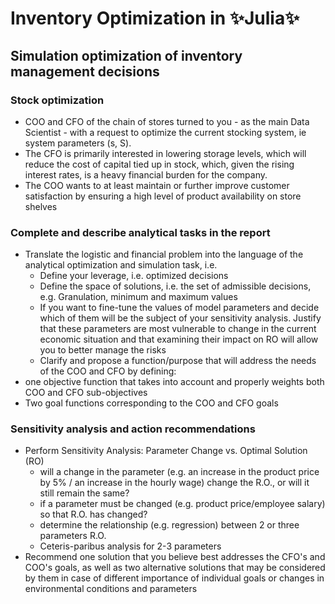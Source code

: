 # Inventory Optimization in ✨Julia✨
## Simulation optimization of inventory management decisions


### Stock optimization
* COO and CFO of the chain of stores turned to you - as the main Data Scientist - with a request to optimize the current stocking system, ie system parameters (s, S).
* The CFO is primarily interested in lowering storage levels, which will reduce the cost of capital tied up in stock, which, given the rising interest rates, is a heavy financial burden for the company.
* The COO wants to at least maintain or further improve customer satisfaction by ensuring a high level of product availability on store shelves

### Complete and describe analytical tasks in the report
* Translate the logistic and financial problem into the language of the analytical optimization and simulation task, i.e.
  - Define your leverage, i.e. optimized decisions
  - Define the space of solutions, i.e. the set of admissible decisions, e.g. Granulation, minimum and maximum values
  - If you want to fine-tune the values of model parameters and decide which of them will be the subject of your sensitivity analysis. Justify that these       parameters are most vulnerable to change in the current economic situation and that examining their impact on RO will allow you to better manage the       risks
  - Clarify and propose a function/purpose that will address the needs of the COO and CFO by defining:
* one objective function that takes into account and properly weights both COO and CFO sub-objectives
* Two goal functions corresponding to the COO and CFO goals

 
### Sensitivity analysis and action recommendations
* Perform Sensitivity Analysis: Parameter Change vs. Optimal Solution (RO)
  - will a change in the parameter (e.g. an increase in the product price by 5% / an increase in the hourly wage) change the R.O., or will it still remain    the same?
  - if a parameter must be changed (e.g. product price/employee salary) so that R.O. has changed?
  - determine the relationship (e.g. regression) between 2 or three parameters R.O.
  - Ceteris-paribus analysis for 2-3 parameters
* Recommend one solution that you believe best addresses the CFO's and COO's goals, as well as two alternative solutions that may be considered by them in  case of different importance of individual goals or changes in environmental conditions and parameters
